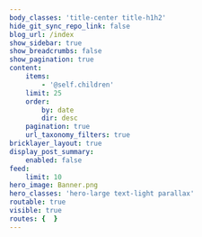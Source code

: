 ```yaml
---
body_classes: 'title-center title-h1h2'
hide_git_sync_repo_link: false
blog_url: /index
show_sidebar: true
show_breadcrumbs: false
show_pagination: true
content:
    items:
        - '@self.children'
    limit: 25
    order:
        by: date
        dir: desc
    pagination: true
    url_taxonomy_filters: true
bricklayer_layout: true
display_post_summary:
    enabled: false
feed:
    limit: 10
hero_image: Banner.png
hero_classes: 'hero-large text-light parallax'
routable: true
visible: true
routes: {  }
---
```



